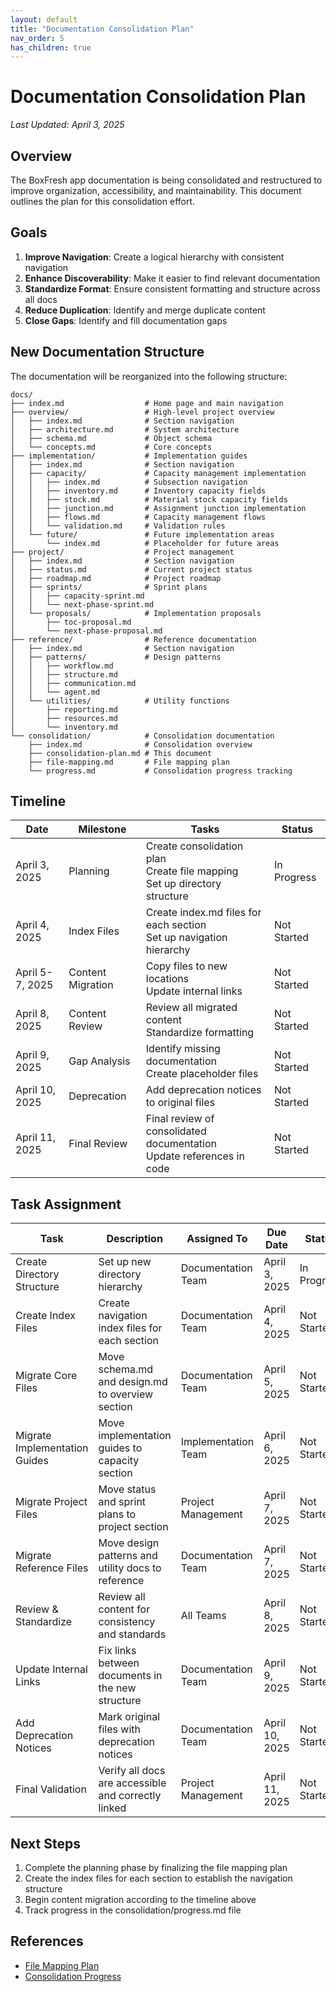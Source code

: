 ```yaml
---
layout: default
title: "Documentation Consolidation Plan"
nav_order: 5
has_children: true
---
```


# Documentation Consolidation Plan

*Last Updated: April 3, 2025*

## Overview

The BoxFresh app documentation is being consolidated and restructured to improve organization, accessibility, and maintainability. This document outlines the plan for this consolidation effort.

## Goals

1. **Improve Navigation**: Create a logical hierarchy with consistent navigation
2. **Enhance Discoverability**: Make it easier to find relevant documentation
3. **Standardize Format**: Ensure consistent formatting and structure across all docs
4. **Reduce Duplication**: Identify and merge duplicate content
5. **Close Gaps**: Identify and fill documentation gaps

## New Documentation Structure

The documentation will be reorganized into the following structure:

```
docs/
├── index.md                  # Home page and main navigation
├── overview/                 # High-level project overview
│   ├── index.md              # Section navigation
│   ├── architecture.md       # System architecture
│   ├── schema.md             # Object schema
│   └── concepts.md           # Core concepts
├── implementation/           # Implementation guides
│   ├── index.md              # Section navigation
│   ├── capacity/             # Capacity management implementation
│   │   ├── index.md          # Subsection navigation
│   │   ├── inventory.md      # Inventory capacity fields
│   │   ├── stock.md          # Material stock capacity fields
│   │   ├── junction.md       # Assignment junction implementation
│   │   ├── flows.md          # Capacity management flows
│   │   └── validation.md     # Validation rules
│   └── future/               # Future implementation areas
│       └── index.md          # Placeholder for future areas
├── project/                  # Project management
│   ├── index.md              # Section navigation
│   ├── status.md             # Current project status
│   ├── roadmap.md            # Project roadmap
│   ├── sprints/              # Sprint plans
│   │   ├── capacity-sprint.md
│   │   └── next-phase-sprint.md
│   └── proposals/            # Implementation proposals
│       ├── toc-proposal.md
│       └── next-phase-proposal.md
├── reference/                # Reference documentation
│   ├── index.md              # Section navigation
│   ├── patterns/             # Design patterns
│   │   ├── workflow.md
│   │   ├── structure.md
│   │   ├── communication.md
│   │   └── agent.md
│   └── utilities/            # Utility functions
│       ├── reporting.md
│       ├── resources.md
│       └── inventory.md
└── consolidation/            # Consolidation documentation
    ├── index.md              # Consolidation overview
    ├── consolidation-plan.md # This document
    ├── file-mapping.md       # File mapping plan
    └── progress.md           # Consolidation progress tracking
```

## Timeline

| Date | Milestone | Tasks | Status |
|------|-----------|-------|--------|
| April 3, 2025 | Planning | Create consolidation plan<br>Create file mapping<br>Set up directory structure | In Progress |
| April 4, 2025 | Index Files | Create index.md files for each section<br>Set up navigation hierarchy | Not Started |
| April 5-7, 2025 | Content Migration | Copy files to new locations<br>Update internal links | Not Started |
| April 8, 2025 | Content Review | Review all migrated content<br>Standardize formatting | Not Started |
| April 9, 2025 | Gap Analysis | Identify missing documentation<br>Create placeholder files | Not Started |
| April 10, 2025 | Deprecation | Add deprecation notices to original files | Not Started |
| April 11, 2025 | Final Review | Final review of consolidated documentation<br>Update references in code | Not Started |

## Task Assignment

| Task | Description | Assigned To | Due Date | Status |
|------|-------------|-------------|----------|--------|
| Create Directory Structure | Set up new directory hierarchy | Documentation Team | April 3, 2025 | In Progress |
| Create Index Files | Create navigation index files for each section | Documentation Team | April 4, 2025 | Not Started |
| Migrate Core Files | Move schema.md and design.md to overview section | Documentation Team | April 5, 2025 | Not Started |
| Migrate Implementation Guides | Move implementation guides to capacity section | Implementation Team | April 6, 2025 | Not Started |
| Migrate Project Files | Move status and sprint plans to project section | Project Management | April 7, 2025 | Not Started |
| Migrate Reference Files | Move design patterns and utility docs to reference | Documentation Team | April 7, 2025 | Not Started |
| Review & Standardize | Review all content for consistency and standards | All Teams | April 8, 2025 | Not Started |
| Update Internal Links | Fix links between documents in the new structure | Documentation Team | April 9, 2025 | Not Started |
| Add Deprecation Notices | Mark original files with deprecation notices | Documentation Team | April 10, 2025 | Not Started |
| Final Validation | Verify all docs are accessible and correctly linked | Project Management | April 11, 2025 | Not Started |

## Next Steps

1. Complete the planning phase by finalizing the file mapping plan
2. Create the index files for each section to establish the navigation structure
3. Begin content migration according to the timeline above
4. Track progress in the consolidation/progress.md file

## References

- [File Mapping Plan](file-mapping.md)
- [Consolidation Progress](progress.md) 